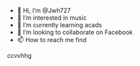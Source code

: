 - 👋 Hi, I’m @Jwh727
- 👀 I’m interested in music
- 🌱 I’m currently learning acads
- 💞️ I’m looking to collaborate on Facebook
- 📫 How to reach me find

<!---
Jwh727/Jwh727 is a ✨ special ✨ repository because its `README.md` (this file) appears on your GitHub profile.
You can click the Preview link to take a look at your changes.
--->ccvvhhg
